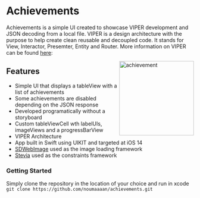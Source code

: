 # Achievements
Achievements is a simple UI created to showcase VIPER development and JSON decoding from a local file. VIPER is a design architecture with the purpose to help create clean reusable and decoupled code. It stands for View, Interactor, Presemter, Entity and Router. More information on VIPER can be found [here](https://www.objc.io/issues/13-architecture/viper/): 

<img align="right" src="https://www.noumanmehmood.com/img/achievements.png" alt="achievement" width="200"/>

## Features
- Simple UI that displays a tableView with a list of achievements
- Some achievements are disabled depending on the JSON response
- Developed programatically without a storyboard
- Custom tableViewCell wth labelUIs, imageViews and a progressBarView
- VIPER Architecture
- App built in Swift using UIKIT and targeted at iOS 14
- [SDWebImage](https://github.com/SDWebImage/SDWebImage) used as the image loading framework
- [Stevia](https://github.com/freshOS/Stevia) used as the constraints framework

### Getting Started
Simply clone the repository in the location of your choice and run in xcode 
``git clone https://github.com/noumaaaan/achievements.git
``
